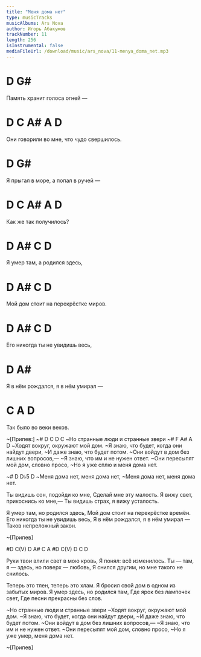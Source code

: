 ```yaml
---
title: "Меня дома нет"
type: musicTracks
musicAlbums: Ars Nova
author: Игорь Абакумов
trackNumber: 11
length: 256
isInstrumental: false
mediaFileUrl: /download/music/ars_nova/11-menya_doma_net.mp3
---
```


# D                 G#
Память хранит голоса огней —
#  D      C        A#      A        D
Они говорили во мне, что чудо свершилось.
#    D                 G#
Я прыгал в море, а попал в ручей —
# D   C  A# A      D
Как же так   получилось?

#  D     A#       C      D
Я умер там, а родился здесь,
#     D     A#  C                D
Мой дом стоит на перекрёстке миров.
#  D      A#  C             D
Его никогда ты не увидишь весь,
#     D                 A#
Я в нём рождался, я в нём умирал —
#     C       A      D
Так было во веки веков.

~[Припев:]
~#      D      C        D       C
~Но странные люди и странные звери
~# F        A#       A        D
~Ходят вокруг, окружают мой дом.
~Я знаю, что будет, когда они найдут двери,
~И даже знаю, что будет потом.
~Они войдут в дом без лишних вопросов,—
~Я знаю, что им и не нужен ответ.
~Они пересыпят мой дом, словно просо,
~Но я уже сплю и меня дома нет.

~#   D       D♭5            D
~Меня дома нет, меня дома нет,
~Меня дома нет, меня дома нет.

Ты видишь сон, подойди ко мне,
Сделай мне эту малость.
Я вижу свет, прикоснись ко мне,—
Ты видишь страх, я вижу усталость.

Я умер там, но родился здесь,
Мой дом стоит на перекрёстке времён.
Его никогда ты не увидишь весь,
Я в нём рождался, я в нём умирал —
Таков непреложный закон.

~[Припев]

#D  C(V)  D  A#  C  A
#D  C(V)  D  C  D

Руки твои влили свет в мою кровь,
Я понял: всё изменилось.
Ты — там, я — здесь, но поверх — любовь,
Я снился другим, но мне такого не снилось.

Теперь это тлен, теперь это хлам.
Я бросил свой дом в одном из забытых миров.
Я умер здесь, но родился там,
Где ярок без лампочек свет,
Где песни прекрасны без слов.

~Но странные люди и странные звери
~Ходят вокруг, окружают мой дом.
~Я знаю, что будет, когда они найдут двери,
~И даже знаю, что будет потом.
~Они войдут в дом без лишних вопросов,—
~Я знаю, что им и не нужен ответ.
~Они пересыпят мой дом, словно просо,
~Но я уже умер, меня дома нет.

~[Припев]

